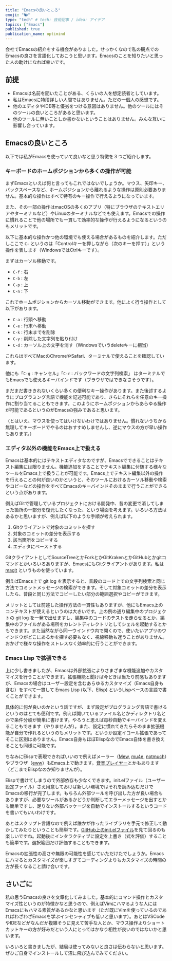 ```yaml
---
title: "Emacsの良いところ"
emoji: "🐿️"
type: "tech" # tech: 技術記事 / idea: アイデア
topics: ["Emacs"]
published: true
publication_name: optimind
---
```


会社でEmacsの紹介をする機会がありました。せっかくなので私の観点でのEmacsの良さを言語化しておこうと思います。Emacsのことを知りたいと思った人の助けになれば幸いです。

## 前提

- Emacsは名前を聞いたことがある、くらいの人を想定読者としています。
- 私はEmacsに特段詳しい人間ではありません。ただの一個人の感想です。
- 他のエディタやIDE等と優劣をつける意図はありません。他のツールにはそのツールの良いところがあると思います。
- 他のツールに無いことしか書かないということはありません。みんな互いに影響し合っています。

## Emacsの良いところ

以下では私がEmacsを使っていて良いなと思う特徴を３つご紹介します。

### キーボードのホームポジションから多くの操作が可能

まずEmacsといえば何と言ってもこれではないでしょうか。マウス、矢印キー、バックスペースなど、ホームポジションから離れるような操作は原則必要ありません。基本的な操作はすべて特有のキー操作で行えるようになっています。

また、その一部の操作はmacOSの多くのアプリ（特にブラウザのテキストエリアやターミナルなど）やLinuxのターミナルなどでも使えます。Emacsでの操作に慣れることで他の場所でも一貫して効率的な操作が行えるようになるというのもメリットです。

以下に基本的な操作かつ他の環境でも使える場合があるものを紹介します。ただしここで `C-` というのは「Controlキーを押しながら（次のキーを押す）」という操作を表します（WindowsではCtrlキーです）。

まずはカーソル移動です。

- `C-f` : 右
- `C-b` : 左
- `C-p` : 上
- `C-n` : 下

これでホームポジションからカーソル移動ができます。他によく行う操作として以下があります。

- `C-a` : 行頭へ移動
- `C-e` : 行末へ移動
- `C-k` : 行末までを削除
- `C-y` : 削除した文字列を貼り付け
- `C-d` : カーソル上の文字を消す（Windowsでいうdeleteキーに相当）

これらはすべてMacのChromeやSafari、ターミナルで使えることを確認しています。

他にも「`C-g` : キャンセル」「`C-r` : バックワードの文字列検索」 はターミナルでもEmacsでも使えるキーバインドです（ブラウザではできなさそうです）。

まだまだ書ききれないくらい多くの便利なキー操作があります。また後述するようにプログラミング言語で機能を記述可能であり、さらにそれらを任意のキー操作に割り当てることもできます。このようにホームポジションからあらゆる操作が可能であるというのがEmacsの強みであると思います。

（とはいえ、マウスを使ってはいけないわけではありません。慣れないうちから無理してキーボードでやるのはおすすめしませんし、逆にマウスの方が早い操作もあります。）

### エディタ以外の機能をEmacs上で扱える

Emacsは基本的にはテキストエディタなのですが、Emacsでできることはテキスト編集には限りません。機能追加をすることでテキスト編集に付随する様々なツールをEmacs上で扱うことが可能です。Emacs上でテキスト編集以外の操作を行えることの何が良いのかというと、そのツールにおけるカーソル移動や検索やコピーなどの操作をすべてEmacsのキーバインドそのままで行うことができるという点があります。

例えばGitで管理しているプロジェクトにおける開発中、昔の変更で消してしまった箇所の一部分を復元したくなった、という場面を考えます。いろいろ方法はあるかと思いますが、例えば以下のような手順が考えられます。

1. Gitクライアントで対象のコミットを探す
1. 対象のコミットの差分を表示する
1. 該当箇所をコピーする
1. エディタにペーストする

GitクライアントとしてSourceTreeとかForkとかGitKrakenとかGitHubとかgitコマンドとかいろいろありますが、EmacsにもGitクライアントがあります。私は [magit](https://magit.vc/) というものを使っています。

例えばEmacs上で git log を表示すると、普段のコード上での文字列検索と同じ方法でコミットメッセージの検索ができます。そして対象コミットの差分を表示したら、普段と同じ方法でコピーしたい部分の範囲選択やコピーができます。

メリットとしては前述した操作方法の一貫性もありますが、他にもEmacs上のコンテキストが使えるというのは大きいです。上の例の通り編集中のプロジェクトの git log を一発で出せますし、編集中のコードのテストを走らせるとか、編集中のファイルがある場所をカレントディレクトリとしてシェルを起動するとかもできます。また当然ながら同一ウインドウ内で開くので、使いたいアプリのウインドウがどこにあるかを探す必要もなく、視線移動も迷うことがありません。おかげで様々な操作をストレスなく効率的に行うことができます。

### Emacs Lisp で拡張できる

上に少し書きましたが、Emacsは外部拡張によりさまざまな機能追加やカスタマイズを行うことができます。拡張機能と聞けば今どきは当たり前感もありますが、Emacsの場合はユーザー設定を含むあらゆるカスタマイズ（Emacs自身も含む）をすべて一貫して Emacs Lisp (以下、Elisp) というLispベースの言語で書くことができます。

具体的に何が良いのかという話ですが、まず設定がプログラミング言語で書けるというのはとても便利です。例えば開いているファイル名とかディレクトリ名とかで条件分岐が簡単に書けます。やろうと思えば毎秒自動でキーバインドを変えることもできます（やりませんが）。また、設定に慣れてきたらそのまま拡張機能が自分で作れるというのもメリットです。というか設定イコール拡張であってそこに区別はありません。Emacs自身もほぼElispなのでEmacs自体を書き換えることも同様に可能です。

ちなみにElispで表現できればいいので例えばメーラー（[Mew](https://mew.org/ja/), [mu4e](https://github.com/emacsmirror/mu4e), [notmuch](https://notmuchmail.org/notmuch-emacs/)）やブラウザ（[eww](https://www.gnu.org/software/emacs/manual/html_mono/eww.html)）もEmacs上で動きます。[音楽プレイヤー](https://www.emacswiki.org/emacs/%E3%83%9F%E3%83%A5%E3%83%BC%E3%82%B8%E3%83%83%E3%82%AF%E3%83%97%E3%83%AC%E3%82%A4%E3%83%A4%E3%83%BC)とかもあります（どこまでElispなのか知りませんが）。

Elispで書けてしまうので外部依存も少なくできます。init.elファイル（ユーザー設定ファイル）さえ用意しておけば新しい環境ではそれを読み込むだけでEmacsの移行が完了します。もちろん外部ツールを呼び出した方が良い場合もありますが、必要なツールがあるかどうか判断してエラーメッセージを出すとかも簡単ですし、足りない外部パッケージを自動でインストールするというコードを書いてもいいわけです。

あとはスクリプト言語なので例えば誰かが作ったライブラリを手元で修正して動かしてみたりということも簡単です。[GitHub上のinit.elファイル](https://github.com/search?q=path%3A%2F%28%5E%7C%5C%2F%29init%5C.el%24%2F&type=code)を見て回るのも楽しいですね。起動後にインタラクティブに設定を上書き（式を評価）することも簡単です。選択範囲だけ評価することもできます。

Emacsの拡張性の高さや無限の可能性を感じていただけたでしょうか。Emacsにハマるとカスタマイズが楽しすぎてコーディングよりもカスタマイズの時間の方が長くなること請け合いです。

## さいごに

私の思うEmacsの良さを文章化してみました。基本的にコマンド操作とカスタマイズ性というのが特徴かなと思うので、例えばVimにハマるような人にはEmacsにもハマる素質があるかなと思います（ただ既にVimを使っているのであればわざわざEmacsを学ぶインセンティブも低いと思います）。あとはVSCodeやIDEなどがなんだか複雑そうに見えて苦手な人とか、マウス操作よりショートカットキーの方が好みだという人にとってはかなり相性が良いのではないかと思います。

いろいろと書きましたが、結局は使ってみないと良さは伝わらないと思います。ぜひご自身でインストールして沼に飛び込んでみてください。
